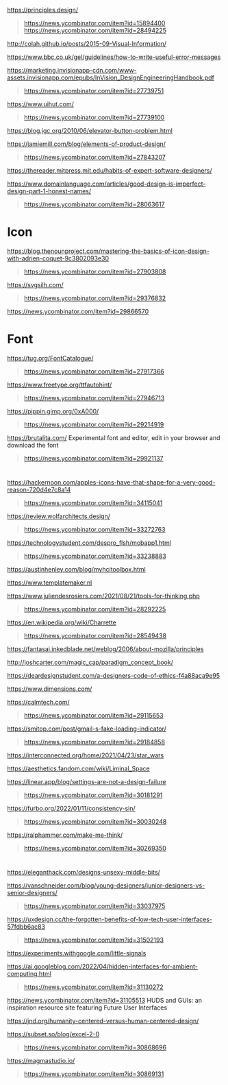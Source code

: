 https://principles.design/
> https://news.ycombinator.com/item?id=15894400
> https://news.ycombinator.com/item?id=28494225

http://colah.github.io/posts/2015-09-Visual-Information/

https://www.bbc.co.uk/gel/guidelines/how-to-write-useful-error-messages

https://marketing.invisionapp-cdn.com/www-assets.invisionapp.com/epubs/InVision_DesignEngineeringHandbook.pdf
> https://news.ycombinator.com/item?id=27739751

https://www.uihut.com/
> https://news.ycombinator.com/item?id=27739100

https://blog.jgc.org/2010/06/elevator-button-problem.html

https://jamiemill.com/blog/elements-of-product-design/
> https://news.ycombinator.com/item?id=27843207

https://thereader.mitpress.mit.edu/habits-of-expert-software-designers/

https://www.domainlanguage.com/articles/good-design-is-imperfect-design-part-1-honest-names/
> https://news.ycombinator.com/item?id=28063617

# Icon
https://blog.thenounproject.com/mastering-the-basics-of-icon-design-with-adrien-coquet-9c3802093e30
> https://news.ycombinator.com/item?id=27903808

https://svgsilh.com/
> https://news.ycombinator.com/item?id=29376832

https://news.ycombinator.com/item?id=29866570

# Font
https://tug.org/FontCatalogue/
> https://news.ycombinator.com/item?id=27917366

https://www.freetype.org/ttfautohint/
> https://news.ycombinator.com/item?id=27946713

https://pippin.gimp.org/0xA000/
> https://news.ycombinator.com/item?id=29214919

https://brutalita.com/ Experimental font and editor, edit in your browser and download the font
> https://news.ycombinator.com/item?id=29921137

#
https://hackernoon.com/apples-icons-have-that-shape-for-a-very-good-reason-720d4e7c8a14
> https://news.ycombinator.com/item?id=34115041

https://review.wolfarchitects.design/
> https://news.ycombinator.com/item?id=33272763

https://technologystudent.com/despro_flsh/mobapp1.html
> https://news.ycombinator.com/item?id=33238883

https://austinhenley.com/blog/myhcitoolbox.html

https://www.templatemaker.nl

https://www.juliendesrosiers.com/2021/08/21/tools-for-thinking.php
> https://news.ycombinator.com/item?id=28292225

https://en.wikipedia.org/wiki/Charrette
> https://news.ycombinator.com/item?id=28549438

https://fantasai.inkedblade.net/weblog/2006/about-mozilla/principles

http://joshcarter.com/magic_cap/paradigm_concept_book/

https://deardesignstudent.com/a-designers-code-of-ethics-f4a88aca9e95

https://www.dimensions.com/

https://calmtech.com/
> https://news.ycombinator.com/item?id=29115653

https://smitop.com/post/gmail-s-fake-loading-indicator/
> https://news.ycombinator.com/item?id=29184858

https://interconnected.org/home/2021/04/23/star_wars

https://aesthetics.fandom.com/wiki/Liminal_Space

https://linear.app/blog/settings-are-not-a-design-failure
> https://news.ycombinator.com/item?id=30181291

https://furbo.org/2022/01/11/consistency-sin/
> https://news.ycombinator.com/item?id=30030248

https://ralphammer.com/make-me-think/
> https://news.ycombinator.com/item?id=30269350

#
https://eleganthack.com/designs-unsexy-middle-bits/
>

https://vanschneider.com/blog/young-designers/junior-designers-vs-senior-designers/
> https://news.ycombinator.com/item?id=33037975

https://uxdesign.cc/the-forgotten-benefits-of-low-tech-user-interfaces-57fdbb6ac83
> https://news.ycombinator.com/item?id=31502193

https://experiments.withgoogle.com/little-signals

https://ai.googleblog.com/2022/04/hidden-interfaces-for-ambient-computing.html
> https://news.ycombinator.com/item?id=31130272

https://news.ycombinator.com/item?id=31105513 HUDS and GUIs: an inspiration resource site featuring Future User Interfaces

https://jnd.org/humanity-centered-versus-human-centered-design/

https://subset.so/blog/excel-2-0
> https://news.ycombinator.com/item?id=30868696

https://magmastudio.io/
> https://news.ycombinator.com/item?id=30869131
